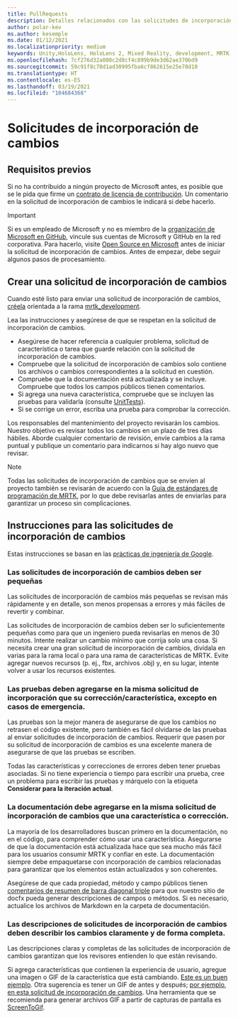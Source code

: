 ```yaml
---
title: PullRequests
description: Detalles relacionados con las solicitudes de incorporación de cambios.
author: polar-kev
ms.author: kesemple
ms.date: 01/12/2021
ms.localizationpriority: medium
keywords: Unity,HoloLens, HoloLens 2, Mixed Reality, development, MRTK, PR,
ms.openlocfilehash: 7cf276d32a008c2d8cf4c899b9de3d62ae370bd9
ms.sourcegitcommit: 59c91f8c70d1ad30995fba6cf862615e25e78d10
ms.translationtype: HT
ms.contentlocale: es-ES
ms.lasthandoff: 03/19/2021
ms.locfileid: "104684368"
---
```

# <a name="pull-requests"></a>Solicitudes de incorporación de cambios

## <a name="prerequisites"></a>Requisitos previos

Si no ha contribuido a ningún proyecto de Microsoft antes, es posible que se le pida que firme un [contrato de licencia de contribución](https://cla.microsoft.com/).
Un comentario en la solicitud de incorporación de cambios le indicará si debe hacerlo.

> [!IMPORTANT]
> Si es un empleado de Microsoft y no es miembro de la [organización de Microsoft en GitHub](https://github.com/Microsoft), vincule sus cuentas de Microsoft y GitHub en la red corporativa. Para hacerlo, visite [Open Source en Microsoft](https://opensource.microsoft.com/) antes de iniciar la solicitud de incorporación de cambios. Antes de empezar, debe seguir algunos pasos de procesamiento.

## <a name="creating-a-pull-request"></a>Crear una solicitud de incorporación de cambios

Cuando esté listo para enviar una solicitud de incorporación de cambios, [créela](https://github.com/microsoft/MixedRealityToolkit-Unity/compare/mrtk_development...mrtk_development?expand=1) orientada a la rama [mrtk_development](https://github.com/microsoft/mixedrealitytoolkit-unity/tree/mrtk_development).

Lea las instrucciones y asegúrese de que se respetan en la solicitud de incorporación de cambios.

* Asegúrese de hacer referencia a cualquier problema, solicitud de característica o tarea que guarde relación con la solicitud de incorporación de cambios.
* Compruebe que la solicitud de incorporación de cambios solo contiene los archivos o cambios correspondientes a la solicitud en cuestión.
* Compruebe que la documentación está actualizada y se incluye. Compruebe que todos los campos públicos tienen comentarios.
* Si agrega una nueva característica, compruebe que se incluyen las pruebas para validarla (consulte [UnitTests](UnitTests.md)).
* Si se corrige un error, escriba una prueba para comprobar la corrección.

Los responsables del mantenimiento del proyecto revisarán los cambios. Nuestro objetivo es revisar todos los cambios en un plazo de tres días hábiles. Aborde cualquier comentario de revisión, envíe cambios a la rama puntual y publique un comentario para indicarnos si hay algo nuevo que revisar.

> [!NOTE]
> Todas las solicitudes de incorporación de cambios que se envíen al proyecto también se revisarán de acuerdo con la [Guía de estándares de programación de MRTK](CodingGuidelines.md), por lo que debe revisarlas antes de enviarlas para garantizar un proceso sin complicaciones.

## <a name="pull-request-guidelines"></a>Instrucciones para las solicitudes de incorporación de cambios

Estas instrucciones se basan en las [prácticas de ingeniería de Google](https://google.github.io/eng-practices/review/developer/small-cls.html).

### <a name="keep-pull-requests-small"></a>Las solicitudes de incorporación de cambios deben ser pequeñas

Las solicitudes de incorporación de cambios más pequeñas se revisan más rápidamente y en detalle, son menos propensas a errores y más fáciles de revertir y combinar.

Las solicitudes de incorporación de cambios deben ser lo suficientemente pequeñas como para que un ingeniero pueda revisarlas en menos de 30 minutos. Intente realizar un cambio mínimo que corrija solo una cosa. Si necesita crear una gran solicitud de incorporación de cambios, divídala en varias para la rama local o para una rama de características de MRTK. Evite agregar nuevos recursos (p. ej., fbx, archivos .obj) y, en su lugar, intente volver a usar los recursos existentes.

### <a name="tests-should-be-added-in-the-same-pr-as-your-fix--feature-except-for-emergencies"></a>Las pruebas deben agregarse en la misma solicitud de incorporación que su corrección/característica, excepto en casos de emergencia.

Las pruebas son la mejor manera de asegurarse de que los cambios no retrasen el código existente, pero también es fácil olvidarse de las pruebas al enviar solicitudes de incorporación de cambios. Requerir que pasen por su solicitud de incorporación de cambios es una excelente manera de asegurarse de que las pruebas se escriben.

Todas las características y correcciones de errores deben tener pruebas asociadas. Si no tiene experiencia o tiempo para escribir una prueba, cree un problema para escribir las pruebas y márquelo con la etiqueta **Considerar para la iteración actual**.

### <a name="documentation-should-be-added-in-the-same-pull-request-as-a-fix--feature"></a>La documentación debe agregarse en la misma solicitud de incorporación de cambios que una característica o corrección.

La mayoría de los desarrolladores buscan primero en la documentación, no en el código, para comprender cómo usar una característica. Asegurarse de que la documentación está actualizada hace que sea mucho más fácil para los usuarios consumir MRTK y confiar en este.  La documentación siempre debe empaquetarse con incorporación de cambios relacionadas para garantizar que los elementos están actualizados y son coherentes.

Asegúrese de que cada propiedad, método y campo públicos tienen [comentarios de resumen de barra diagonal triple](https://dotnet.github.io/docfx/spec/triple_slash_comments_spec.html) para que nuestro sitio de docfx pueda generar descripciones de campos o métodos. Si es necesario, actualice los archivos de Markdown en la carpeta de documentación.

### <a name="pull-request-descriptions-should-clearly-and-completely-describe-changes"></a>Las descripciones de solicitudes de incorporación de cambios deben describir los cambios claramente y de forma completa.

Las descripciones claras y completas de las solicitudes de incorporación de cambios garantizan que los revisores entienden lo que están revisando.

Si agrega características que contienen la experiencia de usuario, agregue una imagen o GIF de la característica que está cambiando. [Este es un buen ejemplo](https://github.com/microsoft/MixedRealityToolkit-Unity/pull/4532). Otra sugerencia es tener un GIF de antes y después; [por ejemplo, en esta solicitud de incorporación de cambios](https://github.com/microsoft/MixedRealityToolkit-Unity/pull/5896). Una herramienta que se recomienda para generar archivos GIF a partir de capturas de pantalla es [ScreenToGif](https://www.screentogif.com/).
